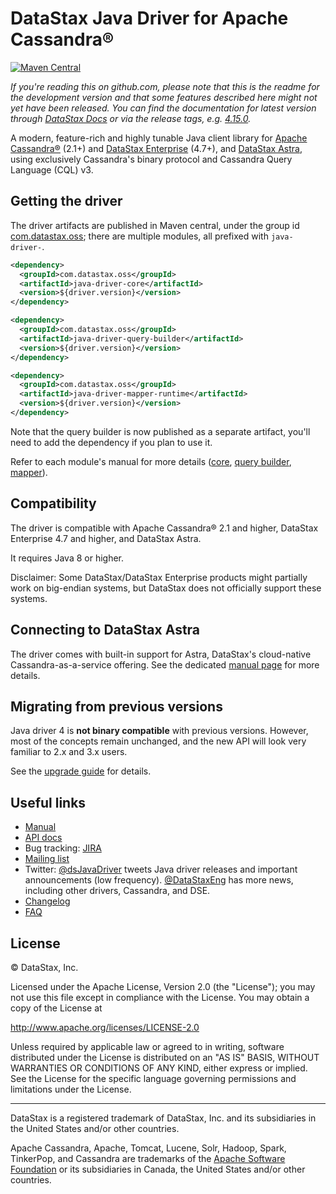 # DataStax Java Driver for Apache Cassandra®

[![Maven Central](https://maven-badges.herokuapp.com/maven-central/com.datastax.oss/java-driver-core/badge.svg)](https://maven-badges.herokuapp.com/maven-central/com.datastax.oss/java-driver-core)

*If you're reading this on github.com, please note that this is the readme for the development 
version and that some features described here might not yet have been released. You can find the
documentation for latest version through [DataStax Docs] or via the release tags, e.g. 
[4.15.0](https://github.com/datastax/java-driver/tree/4.15.0).*

A modern, feature-rich and highly tunable Java client library for [Apache Cassandra®] \(2.1+) and 
[DataStax Enterprise] \(4.7+), and [DataStax Astra], using exclusively Cassandra's binary protocol
and Cassandra Query Language (CQL) v3.

[DataStax Docs]: http://docs.datastax.com/en/developer/java-driver/
[Apache Cassandra®]: http://cassandra.apache.org/
[DataStax Enterprise]: https://www.datastax.com/products/datastax-enterprise
[DataStax Astra]: https://www.datastax.com/products/datastax-astra

## Getting the driver

The driver artifacts are published in Maven central, under the group id [com.datastax.oss]; there
are multiple modules, all prefixed with `java-driver-`.

```xml
<dependency>
  <groupId>com.datastax.oss</groupId>
  <artifactId>java-driver-core</artifactId>
  <version>${driver.version}</version>
</dependency>

<dependency>
  <groupId>com.datastax.oss</groupId>
  <artifactId>java-driver-query-builder</artifactId>
  <version>${driver.version}</version>
</dependency>

<dependency>
  <groupId>com.datastax.oss</groupId>
  <artifactId>java-driver-mapper-runtime</artifactId>
  <version>${driver.version}</version>
</dependency>
```

Note that the query builder is now published as a separate artifact, you'll need to add the
dependency if you plan to use it.

Refer to each module's manual for more details ([core](manual/core/), [query
builder](manual/query_builder/), [mapper](manual/mapper)).

[com.datastax.oss]: http://search.maven.org/#search%7Cga%7C1%7Cg%3A%22com.datastax.oss%22

## Compatibility

The driver is compatible with Apache Cassandra® 2.1 and higher, DataStax Enterprise 4.7 and
higher, and DataStax Astra.

It requires Java 8 or higher.

Disclaimer: Some DataStax/DataStax Enterprise products might partially work on big-endian systems,
but DataStax does not officially support these systems.

## Connecting to DataStax Astra

The driver comes with built-in support for Astra, DataStax's cloud-native Cassandra-as-a-service
offering. See the dedicated [manual page](manual/cloud/) for more details.

## Migrating from previous versions

Java driver 4 is **not binary compatible** with previous versions. However, most of the concepts
remain unchanged, and the new API will look very familiar to 2.x and 3.x users.

See the [upgrade guide](upgrade_guide/) for details.

## Useful links

* [Manual](manual/)
* [API docs]
* Bug tracking: [JIRA]
* [Mailing list]
* Twitter: [@dsJavaDriver] tweets Java driver releases and important announcements (low frequency).
    [@DataStaxEng] has more news, including other drivers, Cassandra, and DSE.
* [Changelog]
* [FAQ]

[API docs]: https://docs.datastax.com/en/drivers/java/4.14
[JIRA]: https://datastax-oss.atlassian.net/browse/JAVA
[Mailing list]: https://groups.google.com/a/lists.datastax.com/forum/#!forum/java-driver-user
[@dsJavaDriver]: https://twitter.com/dsJavaDriver
[@DataStaxEng]: https://twitter.com/datastaxeng
[Changelog]: changelog/
[FAQ]: faq/

## License

&copy; DataStax, Inc.

Licensed under the Apache License, Version 2.0 (the "License");
you may not use this file except in compliance with the License.
You may obtain a copy of the License at

http://www.apache.org/licenses/LICENSE-2.0

Unless required by applicable law or agreed to in writing, software
distributed under the License is distributed on an "AS IS" BASIS,
WITHOUT WARRANTIES OR CONDITIONS OF ANY KIND, either express or implied.
See the License for the specific language governing permissions and
limitations under the License.

----

DataStax is a registered trademark of DataStax, Inc. and its subsidiaries in the United States 
and/or other countries.

Apache Cassandra, Apache, Tomcat, Lucene, Solr, Hadoop, Spark, TinkerPop, and Cassandra are 
trademarks of the [Apache Software Foundation](http://www.apache.org/) or its subsidiaries in
Canada, the United States and/or other countries. 
